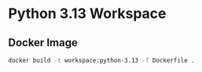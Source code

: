 # Python 3.13 Workspace

## Docker Image

```bash
docker build -t workspace:python-3.13 -f Dockerfile .
```
